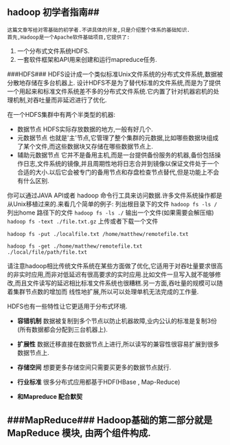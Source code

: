 ## hadoop 初学者指南##
    这篇文章写给对零基础的初学者.不讲具体的开发,只是介绍整个体系的基础知识.
    首先,Hadoop是一个Apache软件基础项目,它提供了:
1. 一个分布式文件系统HDFS.
2. 一套软件框架和API用来创建和运行mapreduce任务.

###HDFS###
HDFS设计成一个类似标准Unix文件系统的分布式文件系统,数据被分散地存储在多台机器上.
设计HDFS不是为了替代标准的文件系统,而是为了提供一个用起来和标准文件系统差不多的分布式文件系统.它内置了针对机器宕机的处理机制,对吞吐量而非延迟进行了优化.

在一个HDFS集群中有两个半类型的机器:
- 数据节点 HDFS实际存放数据的地方,一般有好几个.
- 元数据节点 也就是'主'节点,它管理了整个集群的元数据,比如哪些数据块组成了某个文件,而这些数据块又存储在哪些数据节点上.
- 辅助元数据节点 它并不是备用主机,而是一台提供备份服务的机器,备份包括操作日志,文件系统的镜像,并且周期性地将日志合并到镜像以保证文件处于一个合适的大小.以后它会被专门的备用节点和存盘检查节点替代,但是功能上不会有什么区别.

你可以通过JAVA API或者 hadoop 命令行工具来访问数据.许多文件系统操作都是从Unix移植过来的.来看几个简单的例子:
列出根目录下的文件
`hadoop fs -ls /`
列出home 路径下的文件
`hadoop fs -ls ./`
输出一个文件(如果需要会解压缩)
`hadoop fs -text ./file.txt.gz`
上传或者下载一个文件
```
hadoop fs -put ./localfile.txt /home/matthew/remotefile.txt

hadoop fs -get ./home/matthew/remotefile.txt ./local/file/path/file.txt
```
请注意hadoop相比传统文件系统在某些方面做了优化,它适用于对吞吐量要求很高的非实时应用,而非对低延迟有很高要求的实时应用.比如文件一旦写入就不能够修改,而且文件读写的延迟相比标准文件系统也很糟糕.另一方面,吞吐量的规模可以随着集群节点数的增加而
线性地扩展,所以可以处理单机无法完成的工作量.

HDFS也有一些特性让它更适用于分布式环境.

- **容错机制** 数据被复制到多个节点以防止机器故障,业内公认的标准是复制3份(所有数据都会分配到三台机器上).

- **扩展性** 数据迁移直接在数据节点上进行,所以读写的兼容性很容易扩展到很多数据节点上. 
- **存储空间** 想要更多存储空间只需要买更多的数据节点就行.
- **行业标准** 很多分布式应用都基于HDF(HBase , Map-Reduce) 
- **和Mapreduce 配合默契**

###MapReduce###
Hadoop基础的第二部分就是 MapReduce 模块, 由两个组件构成.
- 
